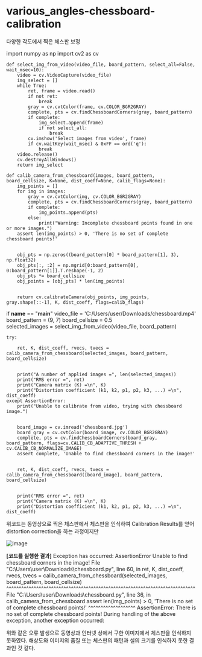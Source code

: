 # various_angles-chessboard-calibration
다양한 각도에서 찍은 체스판 보정

import numpy as np
import cv2 as cv

    def select_img_from_video(video_file, board_pattern, select_all=False, wait_msec=10):
        video = cv.VideoCapture(video_file)  
        img_select = []
        while True:
            ret, frame = video.read()
            if not ret:
                break
            gray = cv.cvtColor(frame, cv.COLOR_BGR2GRAY)
            complete, pts = cv.findChessboardCorners(gray, board_pattern)
            if complete:
                img_select.append(frame)
                if not select_all:
                    break
            cv.imshow('Select images from video', frame)
            if cv.waitKey(wait_msec) & 0xFF == ord('q'):
                break
        video.release()
        cv.destroyAllWindows()
        return img_select

    def calib_camera_from_chessboard(images, board_pattern, board_cellsize, K=None, dist_coeff=None, calib_flags=None):
        img_points = []
        for img in images:
            gray = cv.cvtColor(img, cv.COLOR_BGR2GRAY)
            complete, pts = cv.findChessboardCorners(gray, board_pattern)
            if complete:
                img_points.append(pts)
            else:
                print("Warning: Incomplete chessboard points found in one or more images.")
        assert len(img_points) > 0, 'There is no set of complete chessboard points!'
        
        
        obj_pts = np.zeros((board_pattern[0] * board_pattern[1], 3), np.float32)
        obj_pts[:, :2] = np.mgrid[0:board_pattern[0], 0:board_pattern[1]].T.reshape(-1, 2)
        obj_pts *= board_cellsize
        obj_points = [obj_pts] * len(img_points)
    
        
        return cv.calibrateCamera(obj_points, img_points, gray.shape[::-1], K, dist_coeff, flags=calib_flags)

if __name__ == "__main__"
    video_file = 'C:/Users/user/Downloads/chessboard.mp4' 
    board_pattern = (9, 7) 
    board_cellsize = 0.5  
    selected_images = select_img_from_video(video_file, board_pattern)

    try:
        
        ret, K, dist_coeff, rvecs, tvecs = calib_camera_from_chessboard(selected_images, board_pattern, board_cellsize)

       
        print("A number of applied images =", len(selected_images))
        print("RMS error =", ret)
        print("Camera matrix (K) =\n", K)
        print("Distortion coefficient (k1, k2, p1, p2, k3, ...) =\n", dist_coeff)
    except AssertionError:
        print("Unable to calibrate from video, trying with chessboard image.")

       
        board_image = cv.imread('chessboard.jpg')
        board_gray = cv.cvtColor(board_image, cv.COLOR_BGR2GRAY)
        complete, pts = cv.findChessboardCorners(board_gray, board_pattern, flags=cv.CALIB_CB_ADAPTIVE_THRESH + cv.CALIB_CB_NORMALIZE_IMAGE)
        assert complete, 'Unable to find chessboard corners in the image!'

       
        ret, K, dist_coeff, rvecs, tvecs = calib_camera_from_chessboard([board_image], board_pattern, board_cellsize)

      
        print("RMS error =", ret)
        print("Camera matrix (K) =\n", K)
        print("Distortion coefficient (k1, k2, p1, p2, k3, ...) =\n", dist_coeff)

위코드는 동영상으로 찍은 체스판에서 체스판을 인식하여
Calibration Results를 얻어 distortion correction을 하는 과정이지만

![image](https://github.com/kohjun/various_angles-chessboard-calibration/assets/82298792/98924c87-a68c-4770-a481-7fcece2377ff)

**[코드를 실행한 결과]**
Exception has occurred: AssertionError
Unable to find chessboard corners in the image!
File "C:\Users\user\Downloads\chessboard.py", line 60, in <module>
ret, K, dist_coeff, rvecs, tvecs = calib_camera_from_chessboard(selected_images, board_pattern, board_cellsize)
                                 ^^^^^^^^^^^^^^^^^^^^^^^^^^^^^^^^^^^^^^^^^^^^^^^^^^^^^^^^^^^^^^^^^^^^^^^^^^^^
File "C:\Users\user\Downloads\chessboard.py", line 36, in calib_camera_from_chessboard
assert len(img_points) > 0, 'There is no set of complete chessboard points!'
     ^^^^^^^^^^^^^^^^^^^
AssertionError: There is no set of complete chessboard points!
During handling of the above exception, another exception occurred:


위와 같은 오류 발생으로 동영상과 인터넷 상에서 구한 이미지에서 체스판을 인식하지 못하였다. 
해상도와 이미지의 품질 또는 체스판의 패턴과 셀의 크기를 인식하지 못한 결과인 것 같다.
